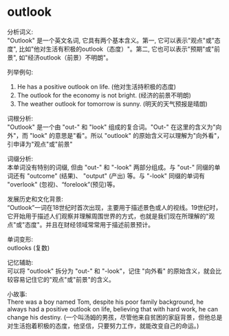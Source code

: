 # outlook

分析词义:  
"Outlook" 是一个英文名词, 它具有两个基本含义。第一, 它可以表示"观点"或"态度", 比如"他对生活有积极的outlook（态度）"。第二, 它也可以表示"预期"或"前景", 如"经济outlook（前景）不明朗"。

  

列举例句:

  

1.  He has a positive outlook on life. (他对生活持积极的态度)
2.  The outlook for the economy is not bright. (经济的前景不明朗)
3.  The weather outlook for tomorrow is sunny. (明天的天气预报是晴朗)

  

词根分析:  
"Outlook" 是一个由 "out-" 和 "look" 组成的复合词。"Out-" 在这里的含义为"向外"，而 "look" 的意思是"看"。所以 "outlook" 的原始含义可以理解为"向外看"，引申译为"观点"或"前景"

  

词缀分析:  
本单词没有特别的词缀, 但由 "out-" 和 "-look" 两部分组成。与 "out-" 同缀的单词还有 "outcome" (结果)、 "output" (产出) 等。与 "-look" 同缀的单词有 "overlook" (忽视)、“forelook”(预见)等。

  

发展历史和文化背景:  
“Outlook”一词在18世纪时首次出现，主要用于描述景色或人的视线。19世纪时，它开始用于描述人们观察并理解周围世界的方式，也就是我们现在所理解的"观点"或"态度"。并且在财经领域常常用于描述前景预计。

  

单词变形:  
outlooks (复数)

  

记忆辅助:  
可以将 "outlook" 拆分为 "out-" 和 "-look"，记住 "向外看" 的原始含义，就会比较容易记住它的"观点"或"前景"的含义。

  

小故事:  
There was a boy named Tom, despite his poor family background, he always had a positive outlook on life, believing that with hard work, he can change his destiny. (一个叫汤姆的男孩，尽管他来自贫困的家庭背景，但他总是对生活抱着积极的态度，他坚信，只要努力工作，就能改变自己的命运。)
